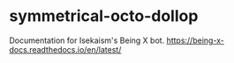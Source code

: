 # symmetrical-octo-dollop
Documentation for Isekaism's Being X bot.
https://being-x-docs.readthedocs.io/en/latest/

